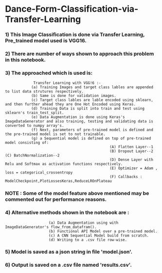 # Dance-Form-Classification-via-Transfer-Learning
### 1) This Image Classification is done via Transfer Learning, Pre_trained model used is VGG16.
### 2) There are number of ways shown to approach this problem in this notebook.
### 3) The approached which is used is:
				 Transfer Learning with VGG!6 :-
				(a) Training Images and target class lables are appended to list data strutures respectively.
				(b) Same is done for validation images.
				(c) Target class lables are lable encoded using sklearn, and then further ahead they are One Hot Encoded using Keras.
				(d) Training Data is split into train and test using sklearn's train_test_split.
				(e) Data Augmentation is done using Keras's ImageDataGenerator and also training, testing and validating data is converted to numpy array's.
				(f) Next, parameters of pre-trained model is defined and the pre-trained model is set to not trainable.
				(g) a Sequential model is defined on top of pre-trained model consisting of:
													(A) Flatten Layer--1
													(B) Dropout Layer--2																				(C) BatchNormalization--2
													(D) Dense Layer with Relu and Softmax as activation functions respectively.
													(E) Optimizer = Adam , loss = categorical_crossentropy 
													(F) Callbacks : ModelCheckpoint,PlotLossesKeras,ReduceLROnPlateau
### NOTE : Some of the model feature above mentioned may be commented out for performance reasons. 													
### 4) Alternative methods shown in the notebook are :
						(a) Data Augmentation using with ImageDataGenerator's flow_from_datafram(). 	
						(b) Functional API Model over a pre-trained model.
						(c) A CNN Sequential Model build from scratch.
						(d) Writing to a .csv file row-wise.

### 5) Model is saved as a json string in file 'model.json'.
### 6) Output is saved on a .csv file named 'results.csv'.
														
					


